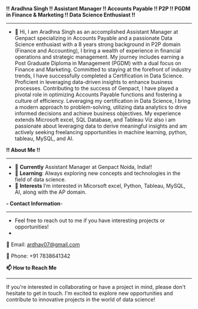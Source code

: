 **!! Aradhna Singh !! Assistant Manager !! Accounts Payable !! P2P !! PGDM in Finance & Marketing !!  Data Science Enthusiast !!** 
________________________________________________________________________________________________________________________________________________________________________________________
- 👋 Hi, I am Aradhna Singh as an accomplished Assistant Manager at Genpact specializing in Accounts Payable and  a passionate Data Science enthusiast with a 8 years strong background in P2P domain (Finance and Accounting), I bring a wealth of experience in financial operations and strategic management. My journey includes earning a Post Graduate Diploma in Management (PGDM) with a dual focus on Finance and Marketing. Committed to staying at the forefront of industry trends, I have successfully completed a Certification in Data Science. Proficient in leveraging data-driven insights to enhance business processes. Contributing to the success of Genpact, I have played a pivotal role in optimizing Accounts Payable functions and fostering a culture of efficiency. Leveraging my certification in Data Science, I bring a modern approach to problem-solving, utilizing data analytics to drive informed decisions and achieve business objectives. My experience extends Microsoft excel, SQL Database, and Tableau Viz also i am passionate about leveraging data to derive meaningful insights and am actively seeking freelancing opportunities in machine learning, python, tableau, MySQL, and AI.
  
**!! About Me !!**
______________________________________________________________________________________________________________________________________________________________________________________________________________________________________________________________________________________________________________________________________________________________________________________
- 💼 **Currently** Assistant Manager at Genpact Noida, India!!
- 🌱 **Learning**: Always exploring new concepts and technologies in the field of data science.
- 👀 **Interests** I’m interested in Micorsoft excel, Python, Tableau, MySQL, AI, along with the AP domain.

**- Contact Information**- 
___________________________________________________________________________________________________________________________________________________________________________________________
- Feel free to reach out to me if you have interesting projects or opportunities!
- 
📧 Email: ardhay07@gmail.com

📱 Phone: +91 7838641342


**📫 How to Reach Me** 
___________________________________________________________________________________________________________________________________________________________________________________________
If you're interested in collaborating or have a project in mind, please don't hesitate to get in touch. I'm excited to explore new opportunities and contribute to innovative projects in the world of data science!




<!---
Aradata/Aradata is a ✨ special ✨ repository because its `README.md` (this file) appears on your GitHub profile.
You can click the Preview link to take a look at your changes.
--->
